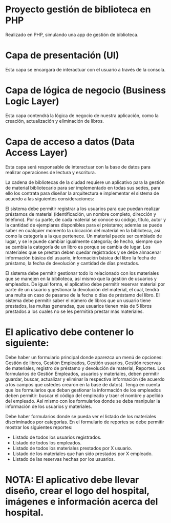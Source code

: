 # Proyecto gestión de biblioteca en PHP
Realizado en PHP, simulando una app de gestión de biblioteca.

# Capa de presentación (UI)
Esta capa se encargará de interactuar con el usuario a través de la consola.
# Capa de lógica de negocio (Business Logic Layer)
Esta capa contendrá la lógica de negocio de nuestra aplicación, como la creación, actualización y eliminación de libros. 
# Capa de acceso a datos (Data Access Layer)
Esta capa será responsable de interactuar con la base de datos para realizar operaciones de lectura y escritura.

La cadena de bibliotecas de la ciudad requiere un aplicativo para la gestión de material bibliotecario para ser implementado en todas sus sedes, para ello los contrata para diseñar la arquitectura e implementar el sistema de acuerdo a las siguientes consideraciones:

El sistema debe permitir registrar a los usuarios para que puedan realizar préstamos de material (identificación, un nombre completo, dirección y teléfono). Por su parte, de cada material se conoce su código, título, autor y la cantidad de ejemplares disponibles para el préstamo; además se puede saber en cualquier momento la ubicación del material en la biblioteca, así como la categoría a la que pertenece. Un material puede ser cambiado de lugar, y se le puede cambiar igualmente categoría; de hecho, siempre que se cambia la categoría de un libro es porque se cambia de lugar. Los materiales que se prestan deben quedar registrados y se debe almacenar información básica del usuario, información básica del libro la fecha de préstamo, la fecha de devolución y cantidad de días prestados. 

El sistema debe permitir gestionar todo lo relacionado con los materiales que se manejen en la biblioteca, así mismo que la gestión de usuarios y empleados. De igual forma, el aplicativo debe permitir reservar material por parte de un usuario y gestionar la devolución del material, el cual, tendrá una multa en caso de pasarse de la fecha o días de préstamo del libro. El sistema debe permitir saber el número de libros que un usuario tiene prestados, las multas generadas, que usuarios tienen más de 5 libros prestados a los cuales no se les permitirá prestar más materiales.

# El aplicativo debe contener lo siguiente:

Debe haber un formulario principal donde aparezca un menú de opciones: Gestión de libros, Gestión Empleados, Gestión usuarios, Gestión reservas de materiales, registro de préstamo y devolución de material, Reportes.
Los formularios de Gestión Empleados, usuarios y materiales, deben permitir guardar, buscar, actualizar y eliminar la respectiva información (de acuerdo a los campos que ustedes crearon en la base de datos).
Tenga en cuenta que los formularios que deban gestionar la información de los empleados deben permitir: buscar el código del empleado y traer el nombre y apellido del empleado. Así mismo con los formularios donde se deba manipular la información de los usuarios y materiales.

Debe haber formularios donde se pueda ver el listado de los materiales discriminados por categorías.
En el formulario de reportes se debe permitir mostrar los siguientes reportes:

- Listado de todos los usuarios registrados.
- Listado de todos los empleados.
- Listado de todos los materiales prestados por X usuario.
- Listado de los materiales que han sido prestados por X empleado.
- Listado de las reservas hechas por los usuarios.

# NOTA: El aplicativo debe llevar diseño, crear el logo del hospital, imágenes e información acerca del hospital.

